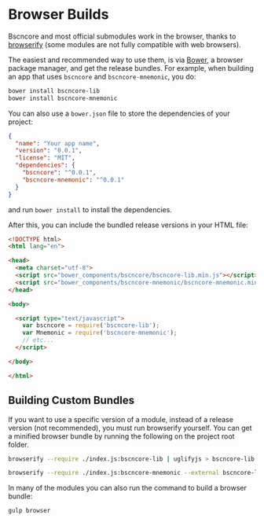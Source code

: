 # Browser Builds
Bscncore and most official submodules work in the browser, thanks to [browserify](http://browserify.org/) (some modules are not fully compatible with web browsers).

The easiest and recommended way to use them, is via [Bower](http://bower.io/), a browser package manager, and get the release bundles. For example, when building an app that uses `bscncore` and `bscncore-mnemonic`, you do:

```sh
bower install bscncore-lib
bower install bscncore-mnemonic
```

You can also use a `bower.json` file to store the dependencies of your project:

```json
{
  "name": "Your app name",
  "version": "0.0.1",
  "license": "MIT",
  "dependencies": {
    "bscncore": "^0.0.1",
    "bscncore-mnemonic": "^0.0.1"
  }
}
```

and run `bower install` to install the dependencies.

After this, you can include the bundled release versions in your HTML file:

```html
<!DOCTYPE html>
<html lang="en">

<head>
  <meta charset="utf-8">
  <script src="bower_components/bscncore/bscncore-lib.min.js"></script>
  <script src="bower_components/bscncore-mnemonic/bscncore-mnemonic.min.js"></script>
</head>

<body>

  <script type="text/javascript">
    var bscncore = require('bscncore-lib');
    var Mnemonic = require('bscncore-mnemonic');
    // etc...
  </script>

</body>

</html>
```

## Building Custom Bundles
If you want to use a specific version of a module, instead of a release version (not recommended), you must run browserify yourself.  You can get a minified browser bundle by running the following on the project root folder.

```sh
browserify --require ./index.js:bscncore-lib | uglifyjs > bscncore-lib.min.js
```

```sh
browserify --require ./index.js:bscncore-mnemonic --external bscncore-lib | uglifyjs > bscncore-mnemonic.min.js
```

In many of the modules you can also run the command to build a browser bundle:
```sh
gulp browser
```
